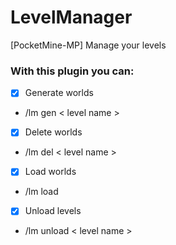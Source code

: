 # LevelManager
[PocketMine-MP] Manage your levels

### With this plugin you can:
- [x] Generate worlds
- /lm gen < level name >
- [x] Delete worlds
- /lm del < level name >
- [x] Load worlds
- /lm load <level name  >
- [x] Unload levels
- /lm unload < level name >
